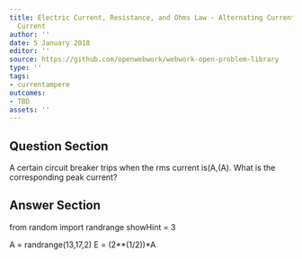 ```yaml
---
title: Electric Current, Resistance, and Ohms Law - Alternating Current versus Direct
  Current
author: ''
date: 5 January 2018
editor: ''
source: https://github.com/openwebwork/webwork-open-problem-library
type: ''
tags:
- currentampere
outcomes:
- TBD
assets: ''
---
```


## Question Section 

A certain circuit breaker trips when the rms current is(A,(A). What is the corresponding peak current?


## Answer Section

from random import randrange
showHint = 3


A = randrange(13,17,2)
E = (2**(1/2))*A